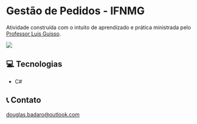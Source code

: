 # Gestão de Pedidos - IFNMG

Atividade construída com o intuito de aprendizado e prática ministrada pelo [Professor Luis Guisso](https://github.com/guisso).

<img src="[https://lh5.googleusercontent.com/u99rO0b0Tb-QcfiuC07vqesfn0hnLKjoyiIFODBQ4G7dm_KjN9-l20ZCCPB2_ktmQpaW3Lj5BOAUqvI=w1349-h667](https://lh4.googleusercontent.com/pubzqH6bJJT7dapCeTDJsQQR-N4xy1goNNpIupEZ0ytBglykDYGnaO8qWhM8YU-2SsA15NFVFNHS1Hs=h360)">

## 💻 Tecnologias

- C#

## 📞 Contato

douglas.badaro@outlook.com
